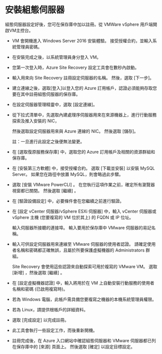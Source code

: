 # 安裝組態伺服器

組態伺服器設定好後，您可在保存庫中加以註冊。從 VMWare vSphere 用戶端開啟VM主控台。<br>

- VM 會開機進入 Windows Server 2016 安裝體驗。 接受授權合約，並輸入系統管理員密碼。<br>

- 在安裝完成之後，以系統管理員身分登入 VM。<br>

- 您第一次登入時，Azure Site Recovery 設定工具會在數秒內啟動。<br>

- 輸入用來向 Site Recovery 註冊設定伺服器的名稱。 然後，選取 [下一步]。<br>

- 建立連線之後，選取[登入]以登入您的 Azure 訂用帳戶，認證必須能夠存取您要在其中註冊組態伺服器的保存庫。<br>

- 在設定伺服器管理精靈中，選取 [設定連線]。

- 從下拉式清單中，先選取內建處理序伺服器用來在來源機器上，進行行動服務探索及推入安裝的 NIC，<br>
  
  然後選取設定伺服器用來與 Azure 連線的 NIC。 然後選取 [儲存]。<br>
  
  註：一旦進行此設定之後便無法變更。<br>

- 在 [選取復原服務保存庫] 中，選取您的 Azure 訂用帳戶及相關的資源群組和保存庫。<br>

- 在 [安裝第三方軟體] 中，接受授權合約。 選取 [下載並安裝] 以安裝 MySQL Server。 如果您在路徑中放置 MySQL，則會略過此步驟。<br>

- 選取 [安裝 VMware PowerCLI] 。 在您執行這項作業之前，確定所有瀏覽器視窗都已關閉。 然後選取 [繼續] 。<br>

- 在 [驗證設備設定] 中，必要條件會在您繼續之前進行驗證。<br>

- 在 [設定 vCenter 伺服器/vSphere ESXi 伺服器] 中，輸入 vCenter 伺服器或 vSphere 主機 (您要複寫的 VM 位於其上) 的 FQDN 或 IP 位址。<br>

  輸入伺服器所接聽的連接埠。 輸入要用於保存庫中 VMware 伺服器的易記名稱。<br>

- 輸入可供設定伺服器用來連線至 VMware 伺服器的使用者認證。 請確定使用者名稱和密碼都正確無誤，且屬於所要保護虛擬機器的 Administrators 群組。 <br>

  Site Recovery 會使用這些認證來自動探索可用於複寫的 VMware VM。 選取 [新增] ，然後選取 [繼續] 。<br>

- 在 [設定虛擬機器認證] 中，輸入將用於在 VM 上自動安裝行動服務的使用者名稱和密碼 (已啟用複寫時)。<br>

- 若為 Windows 電腦，此帳戶需具備您要複寫之機器的本機系統管理員權限。<br>

- 若為 Linux，請提供根帳戶的詳細資料。<br>

- 選取 [完成設定] 以完成註冊。<br>

- 此工具會執行一些設定工作，而後重新開機。<br>

- 註冊完成後，在 Azure 入口網站中確認組態伺服器和 VMware 伺服器都已列在保存庫中的 [來源] 頁面上。 然後選取 [確定] 以設定目標設定。<br>

